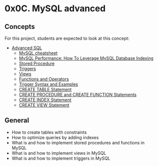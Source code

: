# 0x0C. MySQL advanced

## Concepts
For this project, students are expected to look at this concept:

- [Advanced SQL](https://intranet.hbtn.io/concepts/225)
  * [MySQL cheatsheet](https://devhints.io/mysql)
  * [MySQL Performance: How To Leverage MySQL Database Indexing](https://www.liquidweb.com/kb/mysql-optimization-how-to-leverage-mysql-database-indexing/)
  * [Stored Procedure](https://www.w3resource.com/mysql/mysql-procedure.php)
  * [Triggers](https://www.w3resource.com/mysql/mysql-triggers.php)
  * [Views](https://www.w3resource.com/mysql/mysql-views.php)
  * [Functions and Operators](https://dev.mysql.com/doc/refman/5.7/en/functions.html)
  * [Trigger Syntax and Examples](https://dev.mysql.com/doc/refman/5.7/en/trigger-syntax.html)
  * [CREATE TABLE Statement](https://dev.mysql.com/doc/refman/5.7/en/create-table.html)
  * [CREATE PROCEDURE and CREATE FUNCTION Statements](https://dev.mysql.com/doc/refman/5.7/en/create-procedure.html)
  * [CREATE INDEX Statement](https://dev.mysql.com/doc/refman/5.7/en/create-index.html)
  * [CREATE VIEW Statement](https://dev.mysql.com/doc/refman/5.7/en/create-view.html)

## General
- How to create tables with constraints
- How to optimize queries by adding indexes
- What is and how to implement stored procedures and functions in MySQL
- What is and how to implement views in MySQL
- What is and how to implement triggers in MySQL

